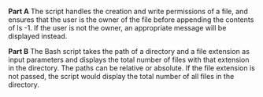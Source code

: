 **Part A**
The script handles the creation and write permissions of a file, and ensures that the user is the owner of the file before appending the contents of ls -1.
If the user is not the owner, an appropriate message will be displayed instead.

**Part B**
The Bash script takes the path of a directory and a file extension as input parameters and displays the total number of files with that extension in the directory. 
The paths can be relative or absolute. If the file extension is not passed, the script would display the total number of all files in the directory.
